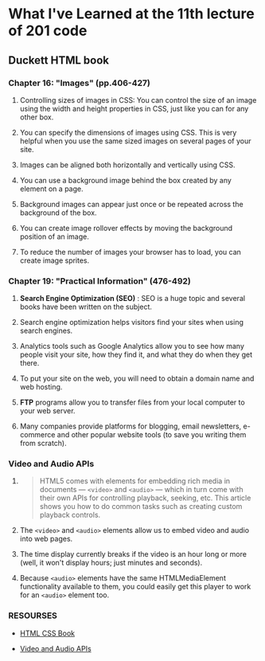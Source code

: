 # What I've Learned at the 11th lecture of 201 code

## Duckett HTML book

### Chapter 16: "Images" (pp.406-427)

1. Controlling sizes of images in CSS: You can control the size of an image using the width and height properties in CSS, just like you can for any other box.

2. You can specify the dimensions of images using CSS. This is very helpful when you use the same sized images on several pages of your site.

3. Images can be aligned both horizontally and vertically using CSS.

4. You can use a background image behind the box created by any element on a page.

5. Background images can appear just once or be repeated across the background of the box.

6. You can create image rollover effects by moving the background position of an image.

7. To reduce the number of images your browser has to load, you can create image sprites.

### Chapter 19: "Practical Information" (476-492)

1. **Search Engine Optimization (SEO)** : SEO is a huge topic and several books have been written on the subject.

2. Search engine optimization helps visitors find your sites when using search engines.

3. Analytics tools such as Google Analytics allow you to see how many people visit your site, how they find it, and what they do when they get there.

4. To put your site on the web, you will need to obtain a domain name and web hosting.

5. **FTP** programs allow you to transfer files from your local computer to your web server.

6. Many companies provide platforms for blogging, email newsletters, e-commerce and other popular website 
tools (to save you writing them from scratch).


### Video and Audio APIs

1. >HTML5 comes with elements for embedding rich media in documents — `<video>` and `<audio>` — which in turn come with their own APIs for controlling playback, seeking, etc. This article shows you how to do common tasks such as creating custom playback controls.

2. The `<video>` and `<audio>` elements allow us to embed video and audio into web pages.

3. The time display currently breaks if the video is an hour long or more (well, it won't display hours; just minutes and seconds).

4. Because `<audio>` elements have the same HTMLMediaElement functionality available to them, you could easily get this player to work for an `<audio>` element too.


### RESOURSES

  - [HTML CSS Book](https://alqudscollege-my.sharepoint.com/personal/advtech_ltuc_com/_layouts/15/onedrive.aspx?id=%2Fpersonal%2Fadvtech%5Fltuc%5Fcom%2FDocuments%2FAcademia%2FCourses%2FCode%20Fellows%20Courses%2FE%2Dbooks%2FHTML%20CSS%2Epdf&parent=%2Fpersonal%2Fadvtech%5Fltuc%5Fcom%2FDocuments%2FAcademia%2FCourses%2FCode%20Fellows%20Courses%2FE%2Dbooks&originalPath=aHR0cHM6Ly9hbHF1ZHNjb2xsZWdlLW15LnNoYXJlcG9pbnQuY29tLzpiOi9nL3BlcnNvbmFsL2FkdnRlY2hfbHR1Y19jb20vRVRES1VTSXQ5QnhLbWw5Mm5lUXFzTG9CN1dUTEZPNzB2Y3NtUThJLUhsUlRFUT9ydGltZT1BQ1lpYnhvZTJVZw)

 - [Video and Audio APIs](https://developer.mozilla.org/en-US/docs/Learn/JavaScript/Client-side_web_APIs/Video_and_audio_APIs)
